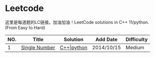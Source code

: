 Leetcode
========

这里是每道题的LC链接。加油加油！LeetCode solutions in C++ 11/python. (From Easy to Hard)

|NO.|Title|Solution|Add Date|Difficulty|
|---|-----|--------|--------|----------|
|1|[Single Number][1]|[C++](001.%20Single%20Number/solution.h)&#124;[python](001.%20Single%20Number/solution.py)|2014/10/15|Medium|

[1]:https://oj.leetcode.com/problems/single-number/
